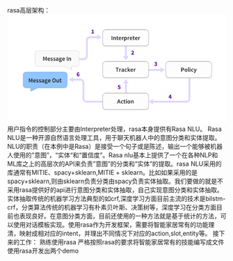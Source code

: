rasa高层架构：
![image](https://github.com/cswangjiawei/Intelligent-Furniture/blob/master/images/rasa_arch_colour.png)  
用户指令的控制部分主要由Interpreter处理，rasa本身提供有Rasa NLU。 Rasa NLU是一种开源自然语言处理工具，用于聊天机器人中的意图分类和实体提取。NLU的职责（在本例中是Rasa）是接受一个句子或是陈述，输出一个能够被机器人使用的”意图”，“实体“和“置信度”。Rasa nlu基本上提供了一个在各种NLP和ML库之上的高层次的API来负责”意图”的分类和“实体”的提取。rasa NLU采用的库通常有MITIE、spacy+sklearn,MITIE + sklearn。比如如果采用的是spacy+sklearn,则由sklearn负责分类由spacy负责实体抽取。我们要做的就是不采用rasa提供好的api进行意图分类和实体抽取，自己实现意图分类和实体抽取。实体抽取传统的机器学习方法典型的如crf,深度学习方面目前主流的技术是bilstm-crf，分类算法传统的机器学习有朴素贝叶斯、决策树等，深度学习在分类方面目前也表现良好。在意图分类方面，目前还使用的一种方法就是基于统计的方法，可以使用对话模板实现。使用rasa作为开发框架，需要将智能家居常有的功能理清，映射成相对应的intent，并理出不同情况下对应的action,slot,entity等。
接下来的工作：
熟练使用rasa
严格按照rasa的要求将智能家居常有的技能编写成文件
使用rasa开发出两个demo
